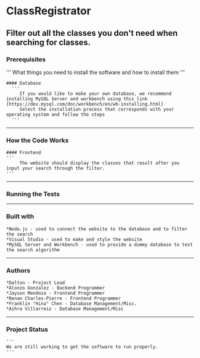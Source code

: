 # ClassRegistrator
Filter out all the classes you don't need when searching for classes.
---

### Prerequisites
   '''
    What things you need to install the software and how to install them 
   '''
   
	#### Database 
	  '''
		 If you would like to make your own database, we recommend installing MySQL Server and workbench using this link [https://dev.mysql.com/doc/workbench/en/wb-installing.html]
	     Select the installation process that corresponds with your operating system and follow the steps
	  '''
	
---
	
### How the Code Works

	#### Frontend
	'''
		 The website should display the classes that result after you input your search through the filter.
    '''

---	
	
### Running the Tests
	
---

### Built with 
	*Node.js - used to connect the website to the database and to filter the search
	*Visual Studio - used to make and style the website
	*MySQL Server and Workbench - used to provide a dummy database to test the search algorithm

---

### Authors

	*Dalton - Project Lead
	*Alonzo Gonzalez - Backend Programmer
	*Jayson Mendoza - Frontend Programmer
	*Renan Charles-Pierre - Frontend Programmer
	*Franklin "Hina" Chen - Database Management/Misc.
	*Aihra Villarreiz - Database Management/Misc

---

### Project Status
	'''
	We are still working to get the software to run properly.
	'''


